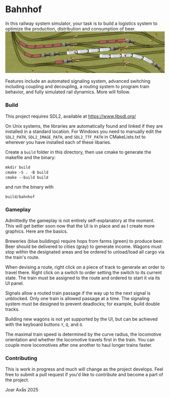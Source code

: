 # Bahnhof
In this railway system simulator, your task is to build a logistics system to optimize the production, distribution and consumption of beer.
![Title picture](assets/png/backgrounds/bahnhoftitle0.png)

Features include an automated signaling system, advanced switching including coupling and decoupling, a routing system to program train behavior, and fully simulated rail dynamics. 
More will follow.

### Build
This project requires SDL2, available at https://www.libsdl.org/

On Unix systems, the libraries are automatically found and linked if they are installed in a standard location. 
For Windows you need to manually edit the `SDL2_PATH`, `SDL2_IMAGE_PATH`, and `SDL2_TTF_PATH` in CMakeLists.txt to wherever you have installed each of these libaries.

Create a `build` folder in this directory, then use cmake to generate the makefile and the binary:

```
mkdir build
cmake -S . -B build
cmake --build build
```

and run the binary with 
```
build/bahnhof
```
### Gameplay
Admittedly the gameplay is not entirely self-explanatory at the moment. 
This will get better soon now that the UI is in place and as I create more graphics. 
Here are the basics.

Breweries (blue buildings) require hops from farms (green) to produce beer. 
Beer should be delivered to cities (gray) to generate income.
Wagons must stop within the designated areas and be ordered to unload/load all cargo via the train's route.

When devising a route, right click on a piece of track to generate an order to travel there. 
Right click on a switch to order setting the switch to its current state. 
The train must be assigned to the route and ordered to start it via its UI panel.

Signals allow a routed train passage if the way up to the next signal is unblocked. 
Only one train is allowed passage at a time. 
The signaling system must be designed to prevent deadlocks; for example, build double tracks. 

Building new wagons is not yet supported by the UI, but can be achieved with the keyboard buttons `Y`, `Q`, and `O`.

The maximal train speed is determined by the curve radius, the locomotive orientation and whether the locomotive travels first in the train. 
You can couple more locomotives after one another to haul longer trains faster.

### Contributing
This is work in progress and much will change as the project develops. 
Feel free to submit a pull request if you'd like to contribute and become a part of the project.

Joar Axås 2025
